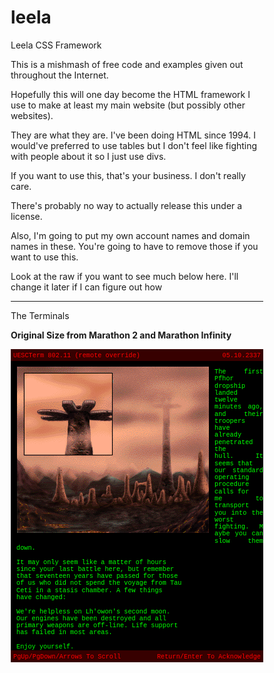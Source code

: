 # leela
Leela CSS Framework

This is a mishmash of free code and examples given out throughout the Internet.  

Hopefully this will one day become the HTML framework I use to make at least my main website (but possibly other websites).

They are what they are.  I've been doing HTML since 1994.  I would've preferred to use tables but I don't feel like fighting with people about it so I just use divs.

If you want to use this, that's your business.  I don't really care.

There's probably no way to actually release this under a license.

Also, I'm going to put my own account names and domain names in these. You're going to have to remove those if you want to use this.

Look at the raw if you want to see much below here.  I'll change it later if I can figure out how

<hr />

The Terminals

<b>Original Size from Marathon 2 and Marathon Infinity</b>

<style>
/* ORIGINAL SIZE TERMINAL DIVS

*/

* { box-sizing: border-box; }

.terminalorigtop {
font-family: Courier, monospace, Helvetica;
font-size: 0.75em;
	margin: 0 auto;
	min-height: 21px;
  background-color:#210000;
 padding-top:3px;
 padding-left: 2px;
  color: #FF0000;
  max-width:640px;
border-top: 2px solid #333;
border-left: 2px solid #333;
border-right: 2px solid #333;
}

.terminalorigbody {
font-family: Courier;
color: lime;
min-height: 284px;
	margin: 0 auto;
  background-color: #000;
  max-width:640px;
  border-right: 2px solid #333;
  border-left: 2px solid #333;
}

/*   padding-top:13px;
  padding-bottom:7px;
  padding-left:20px;
  padding-right:20px; */

.terminalorigbot {
font-family: Courier, monospace, Helvetica;
font-size: 0.75em;
	margin: 0 auto;
	min-height: 21px;
  background-color:#210000;
 padding-top:3px;
 padding-left: 2px;
  color: #FF0000;
  max-width:640px;
border-bottom: 2px solid #333;
border-left: 2px solid #333;
border-right: 2px solid #333;
}

.terminalorigew {
float: left; padding-right: 9px; padding-bottom: 8px; padding-left: 8px; padding-top: 8px;
}

.terminalorige {
min-width: 50%;max-width: 100%; height: auto;  
}

@media (max-width: 600px)
{
.terminalorige {
width: 600px; height: auto; 
}
}

.terminalorigt {
font-family: Courier; font-size: 0.75em; min-width: 50%; padding-left: 9px; padding-top: 9px; padding-right: 7px;
}

.terminalorigimage {padding-top: 8px; padding-bottom: 10px; padding-left: 8px; padding-right: 9px; max-width: 100%; height: auto;}

.terminalright {float: right; padding-right: 4px;}

/* Original Terminal End */

.fr { display: flow-root; }
</style>
<script>
// Clock Simulation
var theDate = new Date();
var Minz = Math.round(theDate.getMinutes()/2.5);
var Secz = theDate.getSeconds();
if ( Minz > 23 ) { Minz = "00" }
if ( Minz < 10 ) { Minz = "0" + Minz }
if ( Secz < 10 ) { Secz = "0" + Secz }
var Timez = Minz + "" + Secz;</script>




<div style="background-color: #370000; color: #FF0000; font-family: Courier; font-size: 0.7325em; max-width: 640px; margin: 0 auto;  padding: 4px 0px 4px 4px; height: 19px;">UESCTerm 802.11 (remote override) <span class="terminalright"><script language="JavaScript" type="text/JavaScript">document.write(Timez);</script>
05.10.2337</span></div>
<div class="fr" style="background-color: black; margin: 0 auto; max-width: 640px; color: lime;">
<div style="padding: 9px 9px 9px 10px; float: left;">
<img src="M2.10.4.2.1.gif" />
</div>
<div style="margin-left: 9px; color:lime; font-family: Courier; font-size: 0.7325em; line-height: 1.1em; text-align: justify; text-justify: inter-word; padding-top: 12px; ">
The first Pfhor dropship landed twelve<br />
minutes ago, and their troopers have<br />
already penetrated the hull.&nbsp;&nbsp;It seems that<br />
our standard operating procedure calls for<br />
me to transport you into the worst <br />
fighting.&nbsp;&nbsp;Maybe you can slow them down.
<br />
<br />
It may only seem like a matter of hours <br />
since your last battle here, but remember <br />
that seventeen years have passed for those <br />
of us who did not spend the voyage from Tau <br />
Ceti in a stasis chamber.  A few things <br />
have changed:
<br />
<br />
We're helpless on Lh'owon's second moon.<br />
Our engines have been destroyed and all <br />
primary weapons are off-line.  Life support <br />
has failed in most areas.
<br />
<br />
Enjoy yourself.
</div>
</div>
<div style="background-color: #370000; color: #FF0000; font-family: Courier; font-size: 0.7325em; max-width: 640px; margin: 0 auto;  padding: 4px 0px 4px 4px; height: 19px;">PgUp/PgDown/Arrows To Scroll <span class="terminalright">Return/Enter To Acknowledge</span></div>
